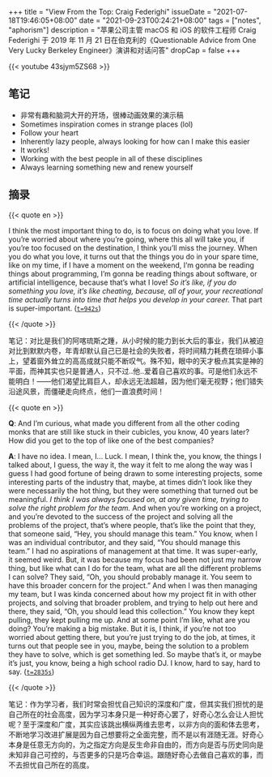 +++
title = "View From the Top: Craig Federighi"
issueDate = "2021-07-18T19:46:05+08:00"
date = "2021-09-23T00:24:21+08:00"
tags = ["notes", "aphorism"]
description = "苹果公司主管 macOS 和 iOS 的软件工程师 Craig Federighi 于 2019 年 11 月 21 日在伯克利的《Questionable Advice from One Very Lucky Berkeley Engineer》演讲和对话问答"
dropCap = false
+++

{{< youtube 43sjym5ZS68 >}}

## 笔记

- 非常有趣和脑洞大开的开场，很棒动画效果的演示稿
- Sometimes inspiration comes in strange places (lol)
- Follow your heart
- Inherently lazy people, always looking for how can I make this easier
- It works!
- Working with the best people in all of these disciplines
- Always learning something new and renew yourself

## 摘录

{{< quote en >}}

I think the most important thing to do, is to focus on doing what you love. If you’re worried about where you’re going, where this all will take you, if you’re too focused on the destination, I think you’ll miss the journey. When you do what you love, it turns out that the things you do in your spare time, like on my time, if I have a moment on the weekend, I’m gonna be reading things about programming, I’m gonna be reading things about software, or artificial intelligence, because that’s what I love! _So it’s like, if you do something you love, it’s like cheating, because, all of your, your recreational time actually turns into time that helps you develop in your career._ That part is super-important. ([`t=942s`](https://www.youtube.com/watch?v=43sjym5ZS68&t=942s))

{{< /quote >}}

笔记：对比是我们的阿喀琉斯之踵，从小时候的能力到长大后的事业，我们从被迫对比到默默内卷，年青却默认自己已是社会的失败者，将时间精力耗费在琐碎小事上，望着窗外耸立的高高成就只能不断叹气。殊不知，眼中的天才极点其实是神的平面，而神其实也只是普通人，只不过..他..爱着自己喜欢的事。可是他们永远不能明白！——他们渴望比肩巨人，却永远无法超越，因为他们毫无视野；他们错失沿途风景，而僵硬走向终点，他们一直浪费时间！

{{< quote en >}}

**Q**: And I’m curious, what made you different from all the other coding monks that are still like stuck in their cubicles, you know, 40 years later? How did you get to the top of like one of the best companies?

**A**: I have no idea. I mean, I... Luck. I mean, I think the, you know, the things I talked about, I guess, the way it, the way it felt to me along the way was I guess I had good fortune of being drawn to some interesting projects, some interesting parts of the industry that, maybe, at times didn’t look like they were necessarily the hot thing, but they were something that turned out be meaningful. _I think I was always focused on, at any given time, trying to solve the right problem for the team._ And when you’re working on a project, and you’re devoted to the success of the project and solving all the problems of the project, that’s where people, that’s like the point that they, that someone said, “Hey, you should manage this team.” You know, when I was an individual contributor, and they said, “You should manage this team.” I had no aspirations of management at that time. It was super-early, it seemed weird. But, it was because my focus had been not just my narrow thing, but like what can I do for the team, what are all the different problems I can solve? They said, “Oh, you should probably manage it. You seem to have this broader concern for the project.” And when I was then managing my team, but I was kinda concerned about how my project fit in with other projects, and solving that broader problem, and trying to help out here and there, they said, “Oh, you should lead this collection.” You know they kept pulling, they kept pulling me up. And at some point I’m like, what are you doing? You’re making a big mistake. But it is, I think, if you’re not too worried about getting there, but you’re just trying to do the job, at times, it turns out that people see in you, maybe, being the solution to a problem they have to solve, which is get something led. So maybe that’s it, or maybe it’s just, you know, being a high school radio DJ. I know, hard to say, hard to say. ([`t=2835s`](https://www.youtube.com/watch?v=43sjym5ZS68&t=2835s))

{{< /quote >}}

笔记：作为学习者，我们时常会担忧自己知识的深度和广度，但其实我们担忧的是自己所在的社会高度，因为学习本身只是一种好奇心罢了，好奇心怎么会让人担忧呢？至于深度和广度，其实应该跳出横纵两维去思考，以非方向的面和体去思考，不断地学习改进扩展是因为自己想要将之全面完整，而不是以有涯随无涯。好奇心本身是任意无方向的，为之指定方向是反生命非自由的，而方向是否与历史同向是未知非自己可控的，与否更多的只是巧合幸运。跟随好奇心去做自己喜欢的事，而不去担忧自己所在的高度。
